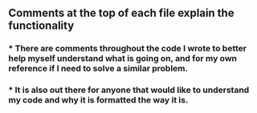 ## Comments at the top of each file explain the functionality 

### * There are comments throughout the code I wrote to better help myself understand what is going on, and for my own reference if I need to solve a similar problem. 
###   * It is also out there for anyone that would like to understand my code and why it is formatted the way it is. 
